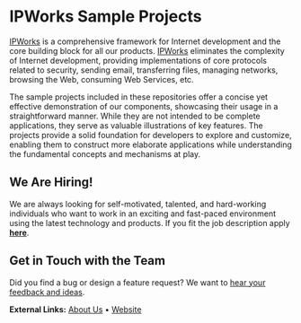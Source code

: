 # IPWorks Sample Projects

[IPWorks](https://www.nsoftware.com/ipworks) is a comprehensive framework for Internet development and the core building block for all our products. [IPWorks](https://www.nsoftware.com/ipworks) eliminates the complexity of Internet development, providing implementations of core protocols related to security, sending email, transferring files, managing networks, browsing the Web, consuming Web Services, etc.

The sample projects included in these repositories offer a concise yet effective demonstration of our components, showcasing their usage in a straightforward manner. While they are not intended to be complete applications, they serve as valuable illustrations of key features. The projects provide a solid foundation for developers to explore and customize, enabling them to construct more elaborate applications while understanding the fundamental concepts and mechanisms at play.

## We Are Hiring!

We are always looking for self-motivated, talented, and hard-working individuals who want to work in an exciting and fast-paced environment using the latest technology and products. If you fit the job description apply [**here**](https://www.nsoftware.com/company/jobs).

## Get in Touch with the Team
Did you find a bug or design a feature request? We want to [hear your feedback and ideas](https://www.nsoftware.com/support/submit).

**External Links:** [About Us](https://www.nsoftware.com/about-us/) • [Website](https://www.nsoftware.com/)
